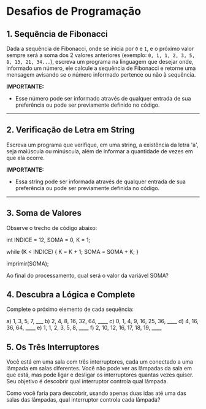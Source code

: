 # Desafios de Programação

## 1. Sequência de Fibonacci

Dada a sequência de Fibonacci, onde se inicia por `0` e `1`, e o próximo valor sempre será a soma dos 2 valores anteriores (exemplo: `0, 1, 1, 2, 3, 5, 8, 13, 21, 34...`), escreva um programa na linguagem que desejar onde, informado um número, ele calcule a sequência de Fibonacci e retorne uma mensagem avisando se o número informado pertence ou não à sequência.

**IMPORTANTE:**
- Esse número pode ser informado através de qualquer entrada de sua preferência ou pode ser previamente definido no código.

---

## 2. Verificação de Letra em String

Escreva um programa que verifique, em uma string, a existência da letra 'a', seja maiúscula ou minúscula, além de informar a quantidade de vezes em que ela ocorre.

**IMPORTANTE:**
- Essa string pode ser informada através de qualquer entrada de sua preferência ou pode ser previamente definida no código.

---

## 3. Soma de Valores

Observe o trecho de código abaixo:

int INDICE = 12, SOMA = 0, K = 1;

while (K < INDICE) {
    K = K + 1;
    SOMA = SOMA + K;
}

imprimir(SOMA);

Ao final do processamento, qual será o valor da variável SOMA?

## 4. Descubra a Lógica e Complete
Complete o próximo elemento de cada sequência:

a) 1, 3, 5, 7, ___
b) 2, 4, 8, 16, 32, 64, ____
c) 0, 1, 4, 9, 16, 25, 36, ____
d) 4, 16, 36, 64, ____
e) 1, 1, 2, 3, 5, 8, ____
f) 2, 10, 12, 16, 17, 18, 19, ____

## 5. Os Três Interruptores
Você está em uma sala com três interruptores, cada um conectado a uma lâmpada em salas diferentes. Você não pode ver as lâmpadas da sala em que está, mas pode ligar e desligar os interruptores quantas vezes quiser. Seu objetivo é descobrir qual interruptor controla qual lâmpada.

Como você faria para descobrir, usando apenas duas idas até uma das salas das lâmpadas, qual interruptor controla cada lâmpada?
